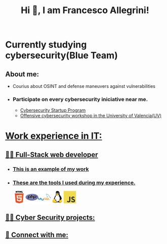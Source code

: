 <h1 align="center">Hi 🙌, I am Francesco Allegrini!</h1>
<br/><h1>Currently studying cybersecurity(Blue Team)</h1>

<div id><h2>About me:</h2>
  <ul dir="auto">
    <li>
      Courius about OSINT and defense maneuvers against vulnerabilities
    </li>
    <li>
      <h3>Participate on every cybersecurity iniciative near me.</h3>
      <ul id="participations">
        <li>
          <a href="https://github.com/FraAlle/Frontpage/blob/main/Hackaton2024/Ciberseguridad_Hackaton_StartupValencia.pdf">Cybersecurity Startup Program
        </li>
        <li>
          <a href="https://github.com/FraAlle/Cybersecurity/blob/main/UV_projects/Buffer_Overflow_Exploit.mp4">Offensive cybersecurity workshop in the University of Valencia(UV)
        </li>
      </ul>
</div>

<div id="Work_Experience">

  <h1>Work experience in IT:</h1>

  <h2>👨‍💻 Full-Stack web developer</h2>
  
  <ul id="Work_Experience">
    <li>
      <h3><a href="https://github.com/FraAlle/Coding/blob/main/Full-Stack_work_example/admin_tickets.php">This is an example of my work</h3>
    </li>
    <li>
      <h3>These are the tools I used during my experience.</h3>
      <p align="left"><img src="https://raw.githubusercontent.com/devicons/devicon/master/icons/html5/html5-original-wordmark.svg" alt="html5" width="40" height="40"/><img src="https://raw.githubusercontent.com/devicons/devicon/master/icons/php/php-original.svg" alt="php" width="40" height="40"/><img src="https://raw.githubusercontent.com/devicons/devicon/master/icons/mysql/mysql-original-wordmark.svg" alt="mysql" width="40" height="40"/><img src="https://raw.githubusercontent.com/devicons/devicon/master/icons/linux/linux-original.svg" alt="linux" width="40" height="40"/><img src="https://raw.githubusercontent.com/devicons/devicon/master/icons/javascript/javascript-original.svg" alt="js" width="40" height="40"/></p>
    </li>
  </ul>

  <h2>👨‍💻 Cyber Security projects:</h2>

</div>
<h2>📲 Connect with me:</h2>

<!--[<img align="left" alt="LinkedIn" width="22px" src="https://cdn.jsdelivr.net/npm/simple-icons@v3/icons/linkedin.svg" />][linkedin]-->

[linkedin]: www.linkedin.com/in/francesco-allegrini-517871229